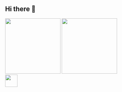 ## Hi there 👋

<!--
**carlospepato/carlospepato** is a ✨ _special_ ✨ repository because its `README.md` (this file) appears on your GitHub profile.

Here are some ideas to get you started:

- 🔭 I’m currently working on ...
- 🌱 I’m currently learning ...
- 👯 I’m looking to collaborate on ...
- 🤔 I’m looking for help with ...
- 💬 Ask me about ...
- 📫 How to reach me: ...
- 😄 Pronouns: ...
- ⚡ Fun fact: ...
-->
<div>
  <img loading="lazy" height="180em" src="https://github-readme-stats.vercel.app/api/top-langs/?username=carlospepato&layout=compact&langs_count=7&theme=holi"/>
  <img loading="lazy" height="180em" src="https://github-readme-stats.vercel.app/api?username=carlospepato&show_icons=true&theme=holi&include_all_commits=true&count_private=true"/>
</div>
<div>
  <img height="40em" src="https://cdn.jsdelivr.net/gh/devicons/devicon@latest/icons/react/react-original.svg" />
</div>
